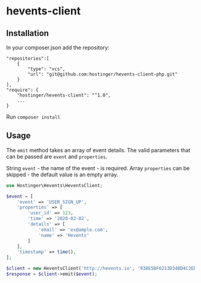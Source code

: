 # hevents-client

## Installation
In your composer.json add the repository:
```
"repositories":[
    {
        "type": "vcs",
        "url": "git@github.com:hostinger/hevents-client-php.git"
    }
],
"require": {
    "hostinger/hevents-client": "^1.0",
    ...
}
```
Run `composer install`

## Usage
The `emit` method takes an array of event details.
The valid parameters that can be passed are `event` and `properties`.

String `event` - the name of the event - is required.
Array `properties` can be skipped - the default value is an empty array.

```php
use Hostinger\Hevents\HeventsClient;

$event = [
    'event' => 'USER_SIGN_UP',
    'properties' => [
        'user_id' => 123,
        'time' => '2020-02-02',
        'details' => [
            'email' => 'ex@ample.com',
            'name' => 'Hevents'
        ]
    ],
    'timestamp' => time(),
];

$client = new HeventsClient('http://hevents.io', '938E5BF6213D34BD4C2EDF3C81E3E7BD80F52178F3B467643FE3D0F1E7377773');
$response = $client->emit($event);
```
